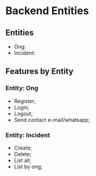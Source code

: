 # Backend Entities

## Entities

- Ong:
- Incident:

## Features by Entity

### Entity: Ong

- Register;
- Login;
- Logout;
- Send contact e-mail/whatsapp;

### Entity: Incident

- Create;
- Delete;
- List all;
- List by ong;
